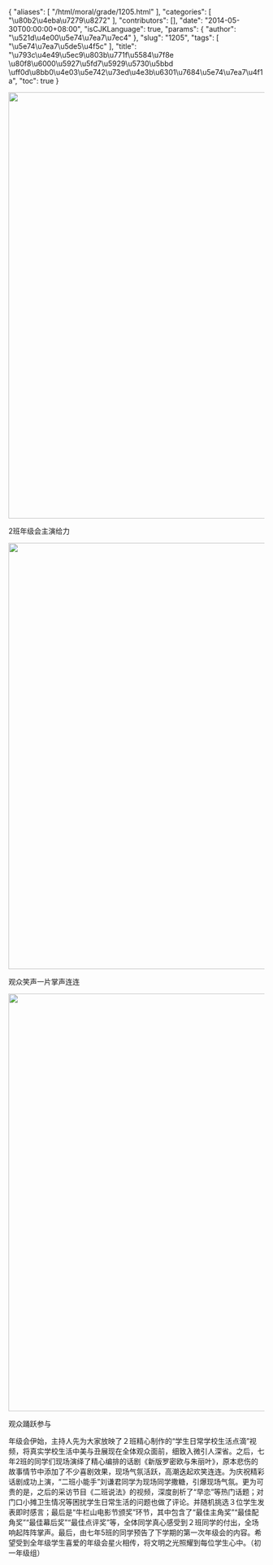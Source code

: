 {
    "aliases": [
        "/html/moral/grade/1205.html"
    ],
    "categories": [
        "\u80b2\u4eba\u7279\u8272"
    ],
    "contributors": [],
    "date": "2014-05-30T00:00:00+08:00",
    "isCJKLanguage": true,
    "params": {
        "author": "\u521d\u4e00\u5e74\u7ea7\u7ec4"
    },
    "slug": "1205",
    "tags": [
        "\u5e74\u7ea7\u5de5\u4f5c"
    ],
    "title": "\u793c\u4e49\u5ec9\u803b\u771f\u5584\u7f8e  \u80f8\u6000\u5927\u5fd7\u5929\u5730\u5bbd \uff0d\u8bb0\u4e03\u5e742\u73ed\u4e3b\u6301\u7684\u5e74\u7ea7\u4f1a",
    "toc": true
}


<img
    src="https://cdn.tfls.online/mirror/full/3604bbb48c752e76c2ee2a6c8e3ce0cdae0bceff.jpg"
    style="display:block;margin-left:auto;margin-right:auto;"
    decoding="async"
    fetchpriority="auto"
    loading="lazy"
    height="839"
    width="600"
/>




2班年级会主演给力





<img
    src="https://cdn.tfls.online/mirror/full/16444b212e9208e4f9b5f50f95b404de874c33a3.jpg"
    style="display:block;margin-left:auto;margin-right:auto;"
    decoding="async"
    fetchpriority="auto"
    loading="lazy"
    height="839"
    width="600"
/>




观众笑声一片掌声连连





<img
    src="https://cdn.tfls.online/mirror/full/ed49b5beae19305653257b3d9c9d8e8c611c3598.jpg"
    style="display:block;margin-left:auto;margin-right:auto;"
    decoding="async"
    fetchpriority="auto"
    loading="lazy"
    height="822"
    width="600"
/>




观众踊跃参与




  








年级会伊始，主持人先为大家放映了２班精心制作的“学生日常学校生活点滴”视频，将真实学校生活中美与丑展现在全体观众面前，细致入微引人深省。之后，七年2班的同学们现场演绎了精心编排的话剧《新版罗密欧与朱丽叶》，原本悲伤的故事情节中添加了不少喜剧效果，现场气氛活跃，高潮迭起欢笑连连。为庆祝精彩话剧成功上演，“二班小能手”刘谦君同学为现场同学撒糖，引爆现场气氛。更为可贵的是，之后的采访节目《二班说法》的视频，深度剖析了“早恋”等热门话题；对门口小摊卫生情况等困扰学生日常生活的问题也做了评论。并随机挑选３位学生发表即时感言；最后是“牛栏山电影节颁奖”环节，其中包含了“最佳主角奖”“最佳配角奖”“最佳幕后奖”“最佳点评奖”等，全体同学真心感受到２班同学的付出，全场响起阵阵掌声。最后，由七年5班的同学预告了下学期的第一次年级会的内容。希望受到全年级学生喜爱的年级会星火相传，将文明之光照耀到每位学生心中。（初一年级组）



